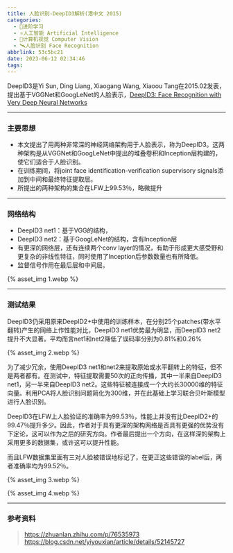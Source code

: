 ```yaml
---
title: 人脸识别-DeepID3解析(港中文 2015)
categories:
  - 🌙进阶学习
  - ⭐人工智能 Artificial Intelligence
  - 💫计算机视觉 Computer Vision
  - 🛰️人脸识别 Face Recognition
abbrlink: 53c5bc21
date: 2023-06-12 02:34:46
tags:
---
```


DeepID3是Yi Sun, Ding Liang, Xiaogang Wang, Xiaoou Tang在2015.02发表，提出基于VGGNet和GoogLeNet的人脸表示，[DeepID3: Face Recognition with Very Deep Neural Networks](https://arxiv.org/abs/1502.00873)

<!--more-->

***

### 主要思想

- 本文提出了用两种非常深的神经网络架构用于人脸表示，称为DeepID3。这两种架构是从VGGNet和GoogLeNet中提出的堆叠卷积和Inception层构建的，使它们适合于人脸识别。
- 在训练期间，将joint face identification-verification supervisory signals添加到中间和最终特征提取层。
- 所提出的两种架构的集合在LFW上99.53％，略微提升

***

### 网络结构

- DeepID3 net1：基于VGG的结构，
- DeepID3 net2：基于GoogLeNet的结构，含有Inception层
- 有更深的网络层，还有连续两个conv layer的情况，有助于形成更大感受野和更复杂的非线性特征，同时使用了Inception后参数数量也有所降低。
- 监督信号作用在最后层和中间层。

{% asset_img 1.webp %}

***

### 测试结果

DeepID3仍采用原来DeepID2+中使用的训练样本，在分别25个patches(带水平翻转)产生的网络上作性能对比，DeepID3 net1优势最为明显，而DeepID3 net2提升不大显著。平均而言net1和net2降低了误码率分别为0.81%和0.26%

{% asset_img 2.webp %}

为了减少冗余，使用DeepID3 net1和net2来提取原始或水平翻转上的特征，但不是两者都有。在测试中，特征提取需要50次的正向传播，其中一半来自DeepID3 net1，另一半来自DeepID3 net2。这些特征被连接成一个大约长30000维的特征向量。利用PCA将人脸识别问题简化为300维，并在此基础上学习联合贝叶斯模型进行人脸识别。

DeepID3在LFW上人脸验证的准确率为99.53％，性能上并没有比DeepID2+的99.47％提升多少。因此，作者对于具有更深的架构网络是否具有更强的优势没有下定论，这可以作为之后的研究方向。作者最后提出一个方向，在这样深的架构上采用更多的数据集，或许这可以提升性能。

而且LFW数据集里面有三对人脸被错误地标记了，在更正这些错误的label后，两者准确率均为99.52％。

{% asset_img 3.webp %}

{% asset_img 4.webp %}

***

### 参考资料

> <https://zhuanlan.zhihu.com/p/76535973>
> <https://blog.csdn.net/yiyouxian/article/details/52145727>

